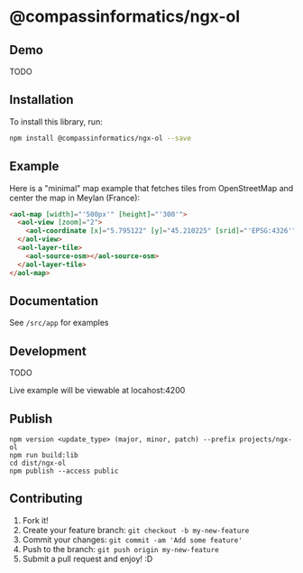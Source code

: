 # @compassinformatics/ngx-ol

## Demo

TODO

## Installation

To install this library, run:

```bash
npm install @compassinformatics/ngx-ol --save
```

## Example

Here is a "minimal" map example that fetches tiles from OpenStreetMap and center the map in Meylan (France):

```html
<aol-map [width]="'500px'" [height]="'300'">
  <aol-view [zoom]="2">
    <aol-coordinate [x]="5.795122" [y]="45.210225" [srid]="'EPSG:4326'"></aol-coordinate>
  </aol-view>
  <aol-layer-tile>
    <aol-source-osm></aol-source-osm>
  </aol-layer-tile>
</aol-map>
```

## Documentation

See `/src/app` for examples

## Development

TODO

Live example will be viewable at locahost:4200

## Publish

```
npm version <update_type> (major, minor, patch) --prefix projects/ngx-ol
npm run build:lib
cd dist/ngx-ol
npm publish --access public
```

## Contributing

1. Fork it!
2. Create your feature branch: `git checkout -b my-new-feature`
3. Commit your changes: `git commit -am 'Add some feature'`
4. Push to the branch: `git push origin my-new-feature`
5. Submit a pull request and enjoy! :D

